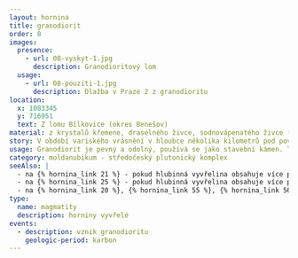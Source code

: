 ```yaml
---
layout: hornina
title: granodiorit
order: 8
images:
  presence:
    - url: 08-vyskyt-1.jpg
      description: Granodioritový lom
  usage:
    - url: 08-pouziti-1.jpg
      description: Dlažba v Praze 2 z granodioritu
location:
  x: 1083345
  y: 716951
  text: Z lomu Bílkovice (okres Benešov)
material: z krystalů křemene, draselného živce, sodnovápenatého živce (plagioklasu), biotitu, amfibolu, apatitu a dalších minerálů
story: V období variského vrásnění v hloubce několika kilometrů pod povrchem Země do prostředí pararul moldanubika proniklo žhavé magma. Magma pararuly natavilo a pohlcovalo jejich části. Složení magmatu se tím změnilo. Vznikla hornina, která je přechodem mezi hlubinnou vyvřelinou (granodioritem) a metamorfovanou horninou (patrarulou). Později do utuhlého granodioritu pronikly žíly světlého granitu.
usage: Granodiorit je pevný a odolný, používá se jako stavební kámen. Těží se v lomu, drtí se na menší kousky, které se pak třídí podle velikosti. Přidává se do betonových a asfaltových směsí pro stavební účely.
category: moldanubikum - středočeský plutonický komplex
seeAlso: |
  - na {% hornina_link 21 %} - pokud hlubinná vyvřelina obsahuje více plagioklasu než já, není to granodiorit, ale tonalit
  - na {% hornina_link 25 %} - pokud hlubinná vyvřelina obsahuje více plagioklasu a současně méně křemene než já, není to granodiorit, ale diorit
  - na {% hornina_link 20 %}, {% hornina_link 55 %}, {% hornina_link 56 %}, {% hornina_link 62 %} a {% hornina_link 74 %} - pokud hlubinná vyvřelina obsahuje více alkalického živce než já, není to granodiorit, ale granit (žula)
type:
  name: magmatity
  description: horniny vyvřelé
events:
  - description: vznik granodioritu
    geologic-period: karbon
---
```


